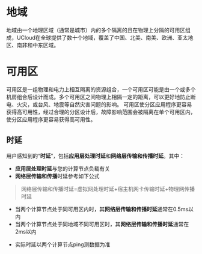 # 地域

地域由一个地理区域（通常是城市）内的多个隔离的且在物理上分隔的可用区组成，UCloud在全球提供了数十个地域，覆盖了中国、北美、南美、欧洲、亚太地区、南非和中东区域。

# 可用区

可用区是一组物理和电力上相互隔离的资源组合，一个可用区可能是由一个或多个机房组合后设计而成。多个可用区之间物理上相隔一定的距离，可以更好地防止断电、火灾，或台风、地震等自然灾害问题的影响。
可用区使分区应用程序更容易获得高可用性，经过合理的分区设计后，故障影响范围会被隔离在单个可用区内，使分区应用程序更容易获得高可用性。


## 时延
用户感知到的“**时延**”，包括**应用层处理时延**和**网络层传输和传播时延**。其中：
- **应用层处理时延**与您的计算节点负载有关
- **网络层传输和传播**时延参考如下公式
> 网络层传输和传播时延=虚拟网处理时延+宿主机网卡传输时延+物理网传播时延
  * 当两个计算节点处于同可用区内时，其**网络层传输和传播时延**通常在0.5ms以内
  * 当两个计算节点处于同地域不同可用区时，其**网络层传输和传播时延**通常在2ms以内
- 实际时延以两个计算节点ping测数据为准
